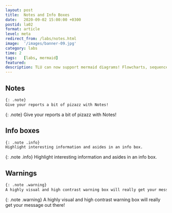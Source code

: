```yaml
---
layout: post
title:  Notes and Info Boxes
date:   2020-09-02 15:00:00 +0300
postid: la02
format: article
level: meta
redirect_from: /labs/notes.html
image:  '/images/banner-09.jpg'
category: labs
time: 2
tags:   [labs, mermaid]
featured:
description: TLU can now support mermaid diagrams! Flowcharts, sequence diagrams and more!
---
```


## Notes

```md
{: .note}
Give your reports a bit of pizazz with Notes!
```

{: .note}
Give your reports a bit of pizazz with Notes!


## Info boxes

```md
{: .note .info}
Highlight interesting information and asides in an info box.
```

{: .note .info}
Highlight interesting information and asides in an info box.


## Warnings

```md
{: .note .warning}
A highly visual and high contrast warning box will really get your message out there!
```

{: .note .warning}
A highly visual and high contrast warning box will really get your message out there!
